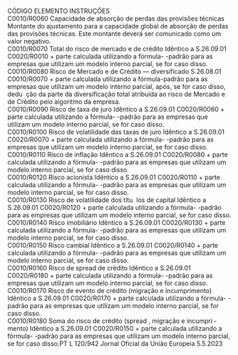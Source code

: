 
CÓDIGO  ELEMENTO  INSTRUÇÕES  
C0010/R0060  Capacidade de absorção de 
perdas das provisões técnicas  Montante do ajustamento para a capacidade global de absorção de perdas das 
provisões técnicas. 
Este montante deverá ser comunicado como um valor negativo.  
C0010/R0070  Total do risco de mercado e de 
crédito  Idêntico a S.26.09.01 C0020/R0010 + parte calculada utilizando a fórmula- 
-padrão para as empresas que utilizam um modelo interno parcial, se for caso 
disso.  
C0010/R0080  Risco de Mercado e de Crédito 
— diversificado  S.26.08.01 C0010/R0070 + parte calculada utilizando a fórmula-padrão para as 
empresas que utilizam um modelo interno parcial, após, se for caso disso, dedu ­
ção da parte da diversificação total atribuída ao risco de Mercado e de Crédito 
pelo algoritmo da empresa.  
C0010/R0090  Risco de taxa de juro  Idêntico a S.26.09.01 C0020/R0060 + parte calculada utilizando a fórmula- 
-padrão para as empresas que utilizam um modelo interno parcial, se for caso 
disso.  
C0010/R0100  Risco de volatilidade das taxas 
de juro  Idêntico a S.26.09.01 C0020/R0070 + parte calculada utilizando a fórmula- 
-padrão para as empresas que utilizam um modelo interno parcial, se for caso 
disso.  
C0010/R0110  Risco de inflação  Idêntico a S.26.09.01 C0020/R0080 + parte calculada utilizando a fórmula- 
-padrão para as empresas que utilizam um modelo interno parcial, se for caso 
disso.  
C0010/R0120  Risco acionista  Idêntico a S.26.09.01 C0020/R0110 + parte calculada utilizando a fórmula- 
-padrão para as empresas que utilizam um modelo interno parcial, se for caso 
disso.  
C0010/R0130  Risco de volatilidade dos títu ­
los de capital  Idêntico a S.26.09.01 C0020/R0120 + parte calculada utilizando a fórmula- 
-padrão para as empresas que utilizam um modelo interno parcial, se for caso 
disso.  
C0010/R0140  Risco imobiliário  Idêntico a S.26.09.01 C0020/R0130 + parte calculada utilizando a fórmula- 
-padrão para as empresas que utilizam um modelo interno parcial, se for caso 
disso.  
C0010/R0150  Risco cambial  Idêntico a S.26.09.01 C0020/R0140 + parte calculada utilizando a fórmula- 
-padrão para as empresas que utilizam um modelo interno parcial, se for caso 
disso.  
C0010/R0160  Risco de  spread  de crédito  Idêntico a S.26.09.01 C0020/R0180 + parte calculada utilizando a fórmula- 
-padrão para as empresas que utilizam um modelo interno parcial, se for caso 
disso.  
C0010/R0170  Risco de evento de crédito 
(migração e incumprimento)  Idêntico a S.26.09.01 C0020/R0170 + parte calculada utilizando a fórmula- 
-padrão para as empresas que utilizam um modelo interno parcial, se for caso 
disso.  
C0010/R0180  Soma do risco de crédito 
(spread , migração e incumpri ­
mento)  Idêntico a S.26.09.01 C0020/R0150 + parte calculada utilizando a fórmula- 
-padrão para as empresas que utilizam um modelo interno parcial, se for caso 
disso.PT  L 120/942 Jornal Oficial da União Europeia 5.5.2023